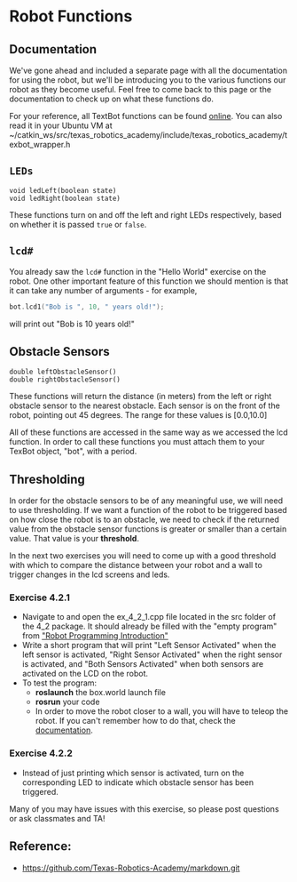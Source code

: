 # Robot Functions
## Documentation 

We've gone ahead and included a separate page with all the documentation for using the robot, but we'll be introducing you to the various functions our robot as they become useful. Feel free to come back to this page or the documentation to check up on what these functions do.

For your reference, all TextBot functions can be found [online](https://github.com/Texas-Robotics-Academy/texas_robotics_academy/blob/main/include/texas_robotics_academy/texbot_wrapper.h). You can also read it in your Ubuntu VM at ~/catkin_ws/src/texas_robotics_academy/include/texas_robotics_academy/texbot_wrapper.h

## `LEDs`

```
void ledLeft(boolean state)
void ledRight(boolean state)
```

These functions turn on and off the left and right LEDs respectively, based on whether it is passed `true` or `false`. 

## `lcd#`

You already saw the `lcd#` function in the "Hello World" exercise on the robot. One other important feature of this function we should mention is that it can take any number of arguments - for example,

```cpp
bot.lcd1("Bob is ", 10, " years old!");
```

will print out "Bob is 10 years old!"


## Obstacle Sensors

```
double leftObstacleSensor()
double rightObstacleSensor()
```


These functions will return the distance (in meters) from the left or right obstacle sensor to the nearest obstacle. Each sensor is on the front of the robot, pointing out 45 degrees. The range for these values is [0.0,10.0]

All of these functions are accessed in the same way as we accessed the lcd function. In order to call these functions you must attach them to your TexBot object, "bot", with a period.

## Thresholding

In order for the obstacle sensors to be of any meaningful use, we will need to use thresholding. If we want a function of the robot to be triggered based on how close the robot is to an obstacle, we need to check if the returned value from the obstacle sensor functions is greater or smaller than a certain value. That value is your **threshold**. 

In the next two exercises you will need to come up with a good threshold with which to compare the distance between your robot and a wall to trigger changes in the lcd screens and leds.

### Exercise 4.2.1

- Navigate to and open the ex_4_2_1.cpp file located in the src folder of the 4_2 package. It should already be filled with the "empty program" from ["Robot Programming Introduction"](/robot_programming_introduction.html)
- Write a short program that will print "Left Sensor Activated" when the left sensor is activated, "Right Sensor Activated" when the right sensor is activated, and "Both Sensors Activated" when both sensors are activated on the LCD on the robot.
- To test the program:
  - **roslaunch** the box.world launch file
  - **rosrun** your code
  - In order to move the robot closer to a wall, you will have to teleop the robot. If you can't remember how to do that, check the [documentation](/docs.html).


### Exercise 4.2.2

- Instead of just printing which sensor is activated, turn on the corresponding LED to indicate which obstacle sensor has been triggered.

Many of you may have issues with this exercise, so please post questions or ask classmates and TA!

## Reference:
* https://github.com/Texas-Robotics-Academy/markdown.git
